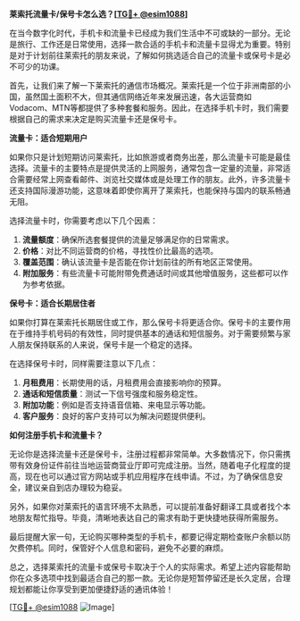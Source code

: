**莱索托流量卡/保号卡怎么选？[[TG💪+ @esim1088](https://t.me/s/esim1088)]**

在当今数字化时代，手机卡和流量卡已经成为我们生活中不可或缺的一部分。无论是旅行、工作还是日常使用，选择一款合适的手机卡和流量卡显得尤为重要。特别是对于计划前往莱索托的朋友来说，了解如何挑选适合自己的流量卡或保号卡是必不可少的功课。

首先，让我们来了解一下莱索托的通信市场概况。莱索托是一个位于非洲南部的小国，虽然国土面积不大，但其通信网络近年来发展迅速，各大运营商如Vodacom、MTN等都提供了多种套餐和服务。因此，在选择手机卡时，我们需要根据自己的需求来决定是购买流量卡还是保号卡。

**流量卡：适合短期用户**

如果你只是计划短期访问莱索托，比如旅游或者商务出差，那么流量卡可能是最佳选择。流量卡的主要特点是提供灵活的上网服务，通常包含一定量的流量，非常适合需要经常上网查看邮件、浏览社交媒体或是处理工作的朋友。此外，许多流量卡还支持国际漫游功能，这意味着即使你离开了莱索托，也能保持与国内的联系畅通无阻。

选择流量卡时，你需要考虑以下几个因素：

1. **流量额度**：确保所选套餐提供的流量足够满足你的日常需求。
2. **价格**：对比不同运营商的价格，寻找性价比最高的选项。
3. **覆盖范围**：确认该流量卡是否能在你计划前往的所有地区正常使用。
4. **附加服务**：有些流量卡可能附带免费通话时间或其他增值服务，这些都可以作为参考依据。

**保号卡：适合长期居住者**

如果你打算在莱索托长期居住或工作，那么保号卡将更适合你。保号卡的主要作用在于维持手机号码的有效性，同时提供基本的通话和短信服务。对于需要频繁与家人朋友保持联系的人来说，保号卡是一个稳定的选择。

在选择保号卡时，同样需要注意以下几点：

1. **月租费用**：长期使用的话，月租费用会直接影响你的预算。
2. **通话和短信质量**：测试一下信号强度和服务稳定性。
3. **附加功能**：例如是否支持语音信箱、来电显示等功能。
4. **客户服务**：良好的客户支持可以为解决问题提供便利。

**如何注册手机卡和流量卡？**

无论你是选择流量卡还是保号卡，注册过程都非常简单。大多数情况下，你只需携带有效身份证件前往当地运营商营业厅即可完成注册。当然，随着电子化程度的提高，现在也可以通过官方网站或手机应用程序在线申请。不过，为了确保信息安全，建议亲自到店办理较为稳妥。

另外，如果你对莱索托的语言环境不太熟悉，可以提前准备好翻译工具或者找个本地朋友帮忙指导。毕竟，清晰地表达自己的需求有助于更快捷地获得所需服务。

最后提醒大家一句，无论购买哪种类型的手机卡，都要记得定期检查账户余额以防欠费停机。同时，保管好个人信息和密码，避免不必要的麻烦。

总之，选择莱索托的流量卡或保号卡取决于个人的实际需求。希望上述内容能帮助你在众多选项中找到最适合自己的那一款。无论你是短暂停留还是长久定居，合理规划都能让你享受到更加便捷舒适的通讯体验！

[[TG💪+ @esim1088](https://t.me/s/esim1088) ![Image](https://i.postimg.cc/4NQfJmqS/Snipaste-2025-05-13-00-14-12.png)]